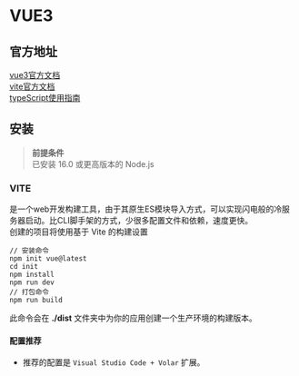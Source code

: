 # VUE3
## 官方地址
[vue3官方文档](https://cn.vuejs.org/guide/introduction.html) <br />
[vite官方文档](https://cn.vitejs.dev/) <br />
[typeScript使用指南](https://cn.vuejs.org/guide/typescript/overview.html)
## 安装
> **前提条件** <br />
> 已安装 16.0 或更高版本的 Node.js<br />
### VITE
是一个web开发构建工具，由于其原生ES模块导入方式，可以实现闪电般的冷服务器启动。比CLI脚手架的方式，少很多配置文件和依赖，速度更快。<br/>
创建的项目将使用基于 Vite 的构建设置
```
// 安装命令
npm init vue@latest
cd init
npm install
npm run dev
// 打包命令
npm run build
```
此命令会在 **./dist** 文件夹中为你的应用创建一个生产环境的构建版本。

#### 配置推荐
* 推荐的配置是 `Visual Studio Code + Volar` 扩展。